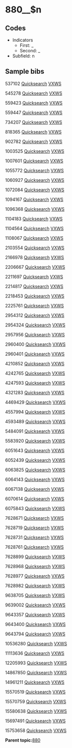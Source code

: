 # 880\_\_$n

## Codes

-   Indicators
    -   First: \_
    -   Second: \_
-   Subfield: n

## Sample bibs

537102 [Quicksearch](https://search.library.yale.edu/catalog/537102) [VXWS](http://prodorbis.library.yale.edu:7014/vxws/GetHoldingsService?bibId=537102)

545278 [Quicksearch](https://search.library.yale.edu/catalog/545278) [VXWS](http://prodorbis.library.yale.edu:7014/vxws/GetHoldingsService?bibId=545278)

559423 [Quicksearch](https://search.library.yale.edu/catalog/559423) [VXWS](http://prodorbis.library.yale.edu:7014/vxws/GetHoldingsService?bibId=559423)

559447 [Quicksearch](https://search.library.yale.edu/catalog/559447) [VXWS](http://prodorbis.library.yale.edu:7014/vxws/GetHoldingsService?bibId=559447)

734207 [Quicksearch](https://search.library.yale.edu/catalog/734207) [VXWS](http://prodorbis.library.yale.edu:7014/vxws/GetHoldingsService?bibId=734207)

818365 [Quicksearch](https://search.library.yale.edu/catalog/818365) [VXWS](http://prodorbis.library.yale.edu:7014/vxws/GetHoldingsService?bibId=818365)

902782 [Quicksearch](https://search.library.yale.edu/catalog/902782) [VXWS](http://prodorbis.library.yale.edu:7014/vxws/GetHoldingsService?bibId=902782)

1003525 [Quicksearch](https://search.library.yale.edu/catalog/1003525) [VXWS](http://prodorbis.library.yale.edu:7014/vxws/GetHoldingsService?bibId=1003525)

1007601 [Quicksearch](https://search.library.yale.edu/catalog/1007601) [VXWS](http://prodorbis.library.yale.edu:7014/vxws/GetHoldingsService?bibId=1007601)

1055772 [Quicksearch](https://search.library.yale.edu/catalog/1055772) [VXWS](http://prodorbis.library.yale.edu:7014/vxws/GetHoldingsService?bibId=1055772)

1060927 [Quicksearch](https://search.library.yale.edu/catalog/1060927) [VXWS](http://prodorbis.library.yale.edu:7014/vxws/GetHoldingsService?bibId=1060927)

1072084 [Quicksearch](https://search.library.yale.edu/catalog/1072084) [VXWS](http://prodorbis.library.yale.edu:7014/vxws/GetHoldingsService?bibId=1072084)

1094167 [Quicksearch](https://search.library.yale.edu/catalog/1094167) [VXWS](http://prodorbis.library.yale.edu:7014/vxws/GetHoldingsService?bibId=1094167)

1096368 [Quicksearch](https://search.library.yale.edu/catalog/1096368) [VXWS](http://prodorbis.library.yale.edu:7014/vxws/GetHoldingsService?bibId=1096368)

1104183 [Quicksearch](https://search.library.yale.edu/catalog/1104183) [VXWS](http://prodorbis.library.yale.edu:7014/vxws/GetHoldingsService?bibId=1104183)

1104564 [Quicksearch](https://search.library.yale.edu/catalog/1104564) [VXWS](http://prodorbis.library.yale.edu:7014/vxws/GetHoldingsService?bibId=1104564)

1108067 [Quicksearch](https://search.library.yale.edu/catalog/1108067) [VXWS](http://prodorbis.library.yale.edu:7014/vxws/GetHoldingsService?bibId=1108067)

2103554 [Quicksearch](https://search.library.yale.edu/catalog/2103554) [VXWS](http://prodorbis.library.yale.edu:7014/vxws/GetHoldingsService?bibId=2103554)

2166978 [Quicksearch](https://search.library.yale.edu/catalog/2166978) [VXWS](http://prodorbis.library.yale.edu:7014/vxws/GetHoldingsService?bibId=2166978)

2206667 [Quicksearch](https://search.library.yale.edu/catalog/2206667) [VXWS](http://prodorbis.library.yale.edu:7014/vxws/GetHoldingsService?bibId=2206667)

2211697 [Quicksearch](https://search.library.yale.edu/catalog/2211697) [VXWS](http://prodorbis.library.yale.edu:7014/vxws/GetHoldingsService?bibId=2211697)

2214817 [Quicksearch](https://search.library.yale.edu/catalog/2214817) [VXWS](http://prodorbis.library.yale.edu:7014/vxws/GetHoldingsService?bibId=2214817)

2218453 [Quicksearch](https://search.library.yale.edu/catalog/2218453) [VXWS](http://prodorbis.library.yale.edu:7014/vxws/GetHoldingsService?bibId=2218453)

2225761 [Quicksearch](https://search.library.yale.edu/catalog/2225761) [VXWS](http://prodorbis.library.yale.edu:7014/vxws/GetHoldingsService?bibId=2225761)

2954312 [Quicksearch](https://search.library.yale.edu/catalog/2954312) [VXWS](http://prodorbis.library.yale.edu:7014/vxws/GetHoldingsService?bibId=2954312)

2954324 [Quicksearch](https://search.library.yale.edu/catalog/2954324) [VXWS](http://prodorbis.library.yale.edu:7014/vxws/GetHoldingsService?bibId=2954324)

2957956 [Quicksearch](https://search.library.yale.edu/catalog/2957956) [VXWS](http://prodorbis.library.yale.edu:7014/vxws/GetHoldingsService?bibId=2957956)

2960400 [Quicksearch](https://search.library.yale.edu/catalog/2960400) [VXWS](http://prodorbis.library.yale.edu:7014/vxws/GetHoldingsService?bibId=2960400)

2960401 [Quicksearch](https://search.library.yale.edu/catalog/2960401) [VXWS](http://prodorbis.library.yale.edu:7014/vxws/GetHoldingsService?bibId=2960401)

4210852 [Quicksearch](https://search.library.yale.edu/catalog/4210852) [VXWS](http://prodorbis.library.yale.edu:7014/vxws/GetHoldingsService?bibId=4210852)

4242765 [Quicksearch](https://search.library.yale.edu/catalog/4242765) [VXWS](http://prodorbis.library.yale.edu:7014/vxws/GetHoldingsService?bibId=4242765)

4247593 [Quicksearch](https://search.library.yale.edu/catalog/4247593) [VXWS](http://prodorbis.library.yale.edu:7014/vxws/GetHoldingsService?bibId=4247593)

4321283 [Quicksearch](https://search.library.yale.edu/catalog/4321283) [VXWS](http://prodorbis.library.yale.edu:7014/vxws/GetHoldingsService?bibId=4321283)

4469429 [Quicksearch](https://search.library.yale.edu/catalog/4469429) [VXWS](http://prodorbis.library.yale.edu:7014/vxws/GetHoldingsService?bibId=4469429)

4557994 [Quicksearch](https://search.library.yale.edu/catalog/4557994) [VXWS](http://prodorbis.library.yale.edu:7014/vxws/GetHoldingsService?bibId=4557994)

4593489 [Quicksearch](https://search.library.yale.edu/catalog/4593489) [VXWS](http://prodorbis.library.yale.edu:7014/vxws/GetHoldingsService?bibId=4593489)

5484091 [Quicksearch](https://search.library.yale.edu/catalog/5484091) [VXWS](http://prodorbis.library.yale.edu:7014/vxws/GetHoldingsService?bibId=5484091)

5583920 [Quicksearch](https://search.library.yale.edu/catalog/5583920) [VXWS](http://prodorbis.library.yale.edu:7014/vxws/GetHoldingsService?bibId=5583920)

6051643 [Quicksearch](https://search.library.yale.edu/catalog/6051643) [VXWS](http://prodorbis.library.yale.edu:7014/vxws/GetHoldingsService?bibId=6051643)

6052439 [Quicksearch](https://search.library.yale.edu/catalog/6052439) [VXWS](http://prodorbis.library.yale.edu:7014/vxws/GetHoldingsService?bibId=6052439)

6063825 [Quicksearch](https://search.library.yale.edu/catalog/6063825) [VXWS](http://prodorbis.library.yale.edu:7014/vxws/GetHoldingsService?bibId=6063825)

6064143 [Quicksearch](https://search.library.yale.edu/catalog/6064143) [VXWS](http://prodorbis.library.yale.edu:7014/vxws/GetHoldingsService?bibId=6064143)

6067138 [Quicksearch](https://search.library.yale.edu/catalog/6067138) [VXWS](http://prodorbis.library.yale.edu:7014/vxws/GetHoldingsService?bibId=6067138)

6070614 [Quicksearch](https://search.library.yale.edu/catalog/6070614) [VXWS](http://prodorbis.library.yale.edu:7014/vxws/GetHoldingsService?bibId=6070614)

6075843 [Quicksearch](https://search.library.yale.edu/catalog/6075843) [VXWS](http://prodorbis.library.yale.edu:7014/vxws/GetHoldingsService?bibId=6075843)

7628671 [Quicksearch](https://search.library.yale.edu/catalog/7628671) [VXWS](http://prodorbis.library.yale.edu:7014/vxws/GetHoldingsService?bibId=7628671)

7628719 [Quicksearch](https://search.library.yale.edu/catalog/7628719) [VXWS](http://prodorbis.library.yale.edu:7014/vxws/GetHoldingsService?bibId=7628719)

7628731 [Quicksearch](https://search.library.yale.edu/catalog/7628731) [VXWS](http://prodorbis.library.yale.edu:7014/vxws/GetHoldingsService?bibId=7628731)

7628761 [Quicksearch](https://search.library.yale.edu/catalog/7628761) [VXWS](http://prodorbis.library.yale.edu:7014/vxws/GetHoldingsService?bibId=7628761)

7628899 [Quicksearch](https://search.library.yale.edu/catalog/7628899) [VXWS](http://prodorbis.library.yale.edu:7014/vxws/GetHoldingsService?bibId=7628899)

7628968 [Quicksearch](https://search.library.yale.edu/catalog/7628968) [VXWS](http://prodorbis.library.yale.edu:7014/vxws/GetHoldingsService?bibId=7628968)

7628977 [Quicksearch](https://search.library.yale.edu/catalog/7628977) [VXWS](http://prodorbis.library.yale.edu:7014/vxws/GetHoldingsService?bibId=7628977)

7628982 [Quicksearch](https://search.library.yale.edu/catalog/7628982) [VXWS](http://prodorbis.library.yale.edu:7014/vxws/GetHoldingsService?bibId=7628982)

9638705 [Quicksearch](https://search.library.yale.edu/catalog/9638705) [VXWS](http://prodorbis.library.yale.edu:7014/vxws/GetHoldingsService?bibId=9638705)

9639002 [Quicksearch](https://search.library.yale.edu/catalog/9639002) [VXWS](http://prodorbis.library.yale.edu:7014/vxws/GetHoldingsService?bibId=9639002)

9643357 [Quicksearch](https://search.library.yale.edu/catalog/9643357) [VXWS](http://prodorbis.library.yale.edu:7014/vxws/GetHoldingsService?bibId=9643357)

9643400 [Quicksearch](https://search.library.yale.edu/catalog/9643400) [VXWS](http://prodorbis.library.yale.edu:7014/vxws/GetHoldingsService?bibId=9643400)

9643794 [Quicksearch](https://search.library.yale.edu/catalog/9643794) [VXWS](http://prodorbis.library.yale.edu:7014/vxws/GetHoldingsService?bibId=9643794)

10536280 [Quicksearch](https://search.library.yale.edu/catalog/10536280) [VXWS](http://prodorbis.library.yale.edu:7014/vxws/GetHoldingsService?bibId=10536280)

11113636 [Quicksearch](https://search.library.yale.edu/catalog/11113636) [VXWS](http://prodorbis.library.yale.edu:7014/vxws/GetHoldingsService?bibId=11113636)

12205993 [Quicksearch](https://search.library.yale.edu/catalog/12205993) [VXWS](http://prodorbis.library.yale.edu:7014/vxws/GetHoldingsService?bibId=12205993)

14867850 [Quicksearch](https://search.library.yale.edu/catalog/14867850) [VXWS](http://prodorbis.library.yale.edu:7014/vxws/GetHoldingsService?bibId=14867850)

14961211 [Quicksearch](https://search.library.yale.edu/catalog/14961211) [VXWS](http://prodorbis.library.yale.edu:7014/vxws/GetHoldingsService?bibId=14961211)

15570519 [Quicksearch](https://search.library.yale.edu/catalog/15570519) [VXWS](http://prodorbis.library.yale.edu:7014/vxws/GetHoldingsService?bibId=15570519)

15570759 [Quicksearch](https://search.library.yale.edu/catalog/15570759) [VXWS](http://prodorbis.library.yale.edu:7014/vxws/GetHoldingsService?bibId=15570759)

15580638 [Quicksearch](https://search.library.yale.edu/catalog/15580638) [VXWS](http://prodorbis.library.yale.edu:7014/vxws/GetHoldingsService?bibId=15580638)

15697491 [Quicksearch](https://search.library.yale.edu/catalog/15697491) [VXWS](http://prodorbis.library.yale.edu:7014/vxws/GetHoldingsService?bibId=15697491)

15753658 [Quicksearch](https://search.library.yale.edu/catalog/15753658) [VXWS](http://prodorbis.library.yale.edu:7014/vxws/GetHoldingsService?bibId=15753658)

**Parent topic:**[880](../../tags/880/880.md)

